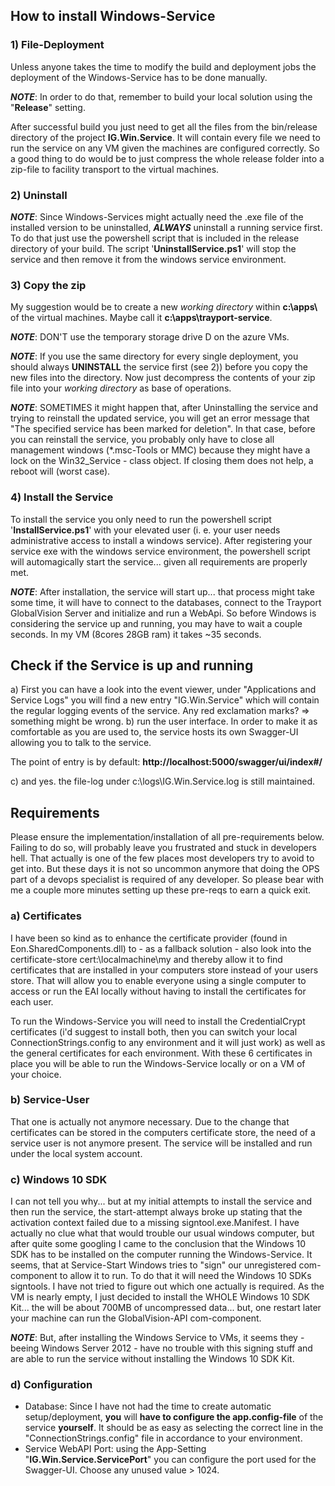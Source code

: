 ## How to install Windows-Service

### 1) File-Deployment
Unless anyone takes the time to modify the build and deployment jobs the deployment of the Windows-Service has to be done manually. 

***NOTE***: In order to do that, remember to build your local solution using the "**Release**" setting.

After successful build you just need to get all the files from the bin/release directory of the project **IG.Win.Service**. It will contain every file we need to run the service on any VM given the machines are configured correctly. So a good thing to do would be to just compress the whole release folder into a zip-file to facility transport to the virtual machines.

### 2) Uninstall
***NOTE***: Since Windows-Services might actually need the .exe file of the installed version to be uninstalled, ***ALWAYS*** uninstall a running service first. To do that just use the powershell script that is included in the release directory of your build. The script '**UninstallService.ps1**' will stop the service and then remove it from the windows service environment.

### 3) Copy the zip
My suggestion would be to create a new *working directory* within **c:\apps\\** of the virtual machines. Maybe call it **c:\apps\trayport-service**. 

***NOTE***: DON'T use the temporary storage drive D on the azure VMs. 

***NOTE***: If you use the same directory for every single deployment, you should always **UNINSTALL** the service first (see 2)) before you copy the new files into the directory. Now just decompress the contents of your zip file into your *working directory* as base of operations.

***NOTE***: SOMETIMES it might happen that, after Uninstalling the service and trying to reinstall the updated service, you will get an error message that "The specified service has been marked for deletion". In that case, before you can reinstall the service, you probably only have to close all management windows (*.msc-Tools or MMC) because they might have a lock on the Win32_Service - class object. If closing them does not help, a reboot will (worst case).

### 4) Install the Service
To install the service you only need to run the powershell script '**InstallService.ps1**' with your elevated user (i. e. your user needs administrative access to install a windows service). After registering your service exe with the windows service environment, the powershell script will automagically start the service... given all requirements are properly met.

***NOTE***: After installation, the service will start up... that process might take some time, it will have to connect to the databases, connect to the Trayport GlobalVision Server and initialize and run a WebApi. So before Windows is considering the service up and running, you may have to wait a couple seconds. In my VM (8cores 28GB ram) it takes ~35 seconds.


## Check if the Service is up and running
a) First you can have a look into the event viewer, under "Applications and Service Logs" you will find a new entry "IG.Win.Service" which will contain the regular logging events of the service. Any red exclamation marks? => something might be wrong.
b) run the user interface. In order to make it as comfortable as you are used to, the service hosts its own Swagger-UI allowing you to talk to the service. 

The point of entry is by default: **http://localhost:5000/swagger/ui/index#/**


c) and yes. the file-log under c:\logs\IG.Win.Service.log is still maintained.

## Requirements
Please ensure the implementation/installation of all pre-requirements below. Failing to do so, will probably leave you frustrated and stuck in developers hell. That actually is one of the few places most developers try to avoid to get into. But these days it is not so uncommon anymore that doing the OPS part of a devops specialist is required of any developer. So please bear with me a couple more minutes setting up these pre-reqs to earn a quick exit.

### a) Certificates
I have been so kind as to enhance the certificate provider (found in Eon.SharedComponents.dll) to - as a fallback solution - also look into the certificate-store cert:\localmachine\my and thereby allow it to find certificates that are installed in your computers store instead of your users store. That will allow you to enable everyone using a single computer to access or run the EAI locally without having to install the certificates for each user.

To run the Windows-Service you will need to install the CredentialCrypt certificates (i'd suggest to install both, then you can switch your local ConnectionStrings.config to any environment and it will just work) as well as the general certificates for each environment. With these 6 certificates in place you will be able to run the Windows-Service locally or on a VM of your choice.

### b) Service-User
That one is actually not anymore necessary. Due to the change that certificates can be stored in the computers certificate store, the need of a service user is not anymore present. The service will be installed and run under the local system account.

### c) Windows 10 SDK
I can not tell you why... but at my initial attempts to install the service and then run the service, the start-attempt always broke up stating that the activation context failed due to a missing signtool.exe.Manifest. I have actually no clue what that would trouble our usual windows computer, but after quite some googling I came to the conclusion that the Windows 10 SDK has to be installed on the computer running the Windows-Service. It seems, that at Service-Start Windows tries to "sign" our unregistered com-component to allow it to run. To do that it will need the Windows 10 SDKs signtools. I have not tried to figure out which one actually is required. As the VM is nearly empty, I just decided to install the WHOLE Windows 10 SDK Kit... the will be about 700MB of uncompressed data... but, one restart later your machine can run the GlobalVision-API com-component.

***NOTE***: But, after installing the Windows Service to VMs, it seems they - beeing Windows Server 2012 - have no trouble with this signing stuff and are able to run the service without installing the Windows 10 SDK Kit.

### d) Configuration
 - Database: Since I have not had the time to create automatic setup/deployment, **you** will **have to configure the app.config-file** of the service **yourself**. It should be as easy as selecting the correct line in the "ConnectionStrings.config" file in accordance to your environment.
 - Service WebAPI Port: using the App-Setting "**IG.Win.Service.ServicePort**" you can configure the port used for the Swagger-UI. Choose any unused value > 1024.

